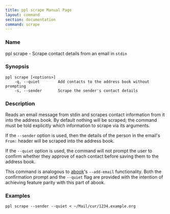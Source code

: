 ```yaml
---
title: ppl scrape Manual Page
layout: command
section: documentation
command: scrape
---
```


### Name

ppl scrape - Scrape contact details from an email in `stdin`

### Synopsis

    ppl scrape [<options>]
        -q, --quiet        Add contacts to the address book without prompting
        -s, --sender       Scrape the sender's contact details

### Description

Reads an email message from stdin and scrapes contact information from it into
the address book. By default nothing will be scraped; the command must be told
explicitly which information to scrape via its arguments.

If the `--sender` option is used, then the details of the person in the email's
`From:` header will be scraped into the address book.

If the `--quiet` option is used, the command will not prompt the user to confirm
whether they approve of each contact before saving them to the address book.

This command is analogous to [abook](http://abook.sourceforge.net/)'s
`--add-email` functionality. Both the confirmation prompt and the `--quiet` flag
are provided with the intention of achieving feature parity with this part of
abook.

### Examples

    ppl scrape --sender --quiet < ~/Mail/cur/1234.example.org


